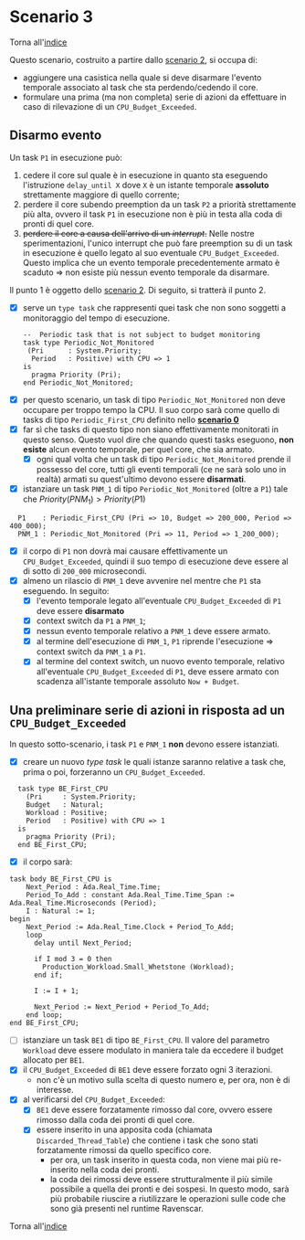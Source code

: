 # Scenario 3

Torna all'[indice](../index.md)

Questo scenario, costruito a partire dallo [scenario 2](../scenario_2/scenario_2.md), si occupa di:
- aggiungere una casistica nella quale si deve disarmare l'evento temporale associato al task che sta perdendo/cedendo il core.
- formulare una prima (ma non completa) serie di azioni da effettuare in caso di rilevazione di un `CPU_Budget_Exceeded`.

## Disarmo evento
Un task `P1` in esecuzione può:
1. cedere il core sul quale è in esecuzione in quanto sta eseguendo l'istruzione `delay_until X` dove `X` è un istante temporale **assoluto** strettamente maggiore di quello corrente;
2. perdere il core subendo preemption da un task `P2` a priorità strettamente più alta, ovvero il task `P1` in esecuzione non è più in testa alla coda di pronti di quel core.
3. ~~perdere il core a causa dell'arrivo di un *interrupt*.~~ Nelle nostre sperimentazioni, l'unico interrupt che può fare preemption su di un task in esecuzione è quello legato al suo eventuale `CPU_Budget_Exceeded`. Questo implica che un evento temporale precedentemente armato è scaduto => non esiste più nessun evento temporale da disarmare.

Il punto $1$ è oggetto dello [scenario 2](../scenario_2/scenario_2.md).
Di seguito, si tratterà il punto $2$.
- [X] serve un `type task` che rappresenti quei task che non sono soggetti a monitoraggio del tempo di esecuzione.
  ```
  --  Periodic task that is not subject to budget monitoring
  task type Periodic_Not_Monitored
   (Pri      : System.Priority;
    Period   : Positive) with CPU => 1
  is
    pragma Priority (Pri);
  end Periodic_Not_Monitored;
  ``` 
- [X] per questo scenario, un task di tipo `Periodic_Not_Monitored` non deve occupare per troppo tempo la CPU. Il suo corpo sarà come quello di tasks di tipo `Periodic_First_CPU` definito nello **[scenario 0](../scenario_0/scenario_0.md)**
- [X] far sì che tasks di questo tipo non siano effettivamente monitorati in questo senso. Questo vuol dire che quando questi tasks eseguono, **non esiste** alcun evento temporale, per quel core, che sia armato.
  - [X] ogni qual volta che un task di tipo `Periodic_Not_Monitored` prende il possesso del core, tutti gli eventi temporali (ce ne sarà solo uno in realtà) armati su quest'ultimo devono essere **disarmati**. 
- [X] istanziare un task `PNM_1` di tipo `Periodic_Not_Monitored` (oltre a `P1`) tale che $Priority(PNM_1) > Priority(P1)$

```
  P1    : Periodic_First_CPU (Pri => 10, Budget => 200_000, Period => 400_000);
  PNM_1 : Periodic_Not_Monitored (Pri => 11, Period => 1_200_000);
```
- [X] il corpo di `P1` non dovrà mai causare effettivamente un `CPU_Budget_Exceeded`, quindi il suo tempo di esecuzione deve essere al di sotto di `200_000` microsecondi.
- [X] almeno un rilascio di `PNM_1` deve avvenire nel mentre che `P1` sta eseguendo. In seguito:
  - [X] l'evento temporale legato all'eventuale `CPU_Budget_Exceeded` di `P1` deve essere **disarmato**
  - [X] context switch da `P1` a `PNM_1`;
  - [X] nessun evento temporale relativo a `PNM_1` deve essere armato.
  - [X] al termine dell'esecuzione di `PNM_1`, `P1` riprende l'esecuzione => context switch da `PNM_1` a `P1`.
  - [X] al termine del context switch, un nuovo evento temporale, relativo all'eventuale `CPU_Budget_Exceeded` di `P1`, deve essere armato con scadenza all'istante temporale assoluto `Now + Budget`.

## Una preliminare serie di azioni in risposta ad un `CPU_Budget_Exceeded`
In questo sotto-scenario, i task `P1` e `PNM_1` **non** devono essere istanziati.
- [X] creare un nuovo *type task* le quali istanze saranno relative a task che, prima o poi, forzeranno un `CPU_Budget_Exceeded`.
```
  task type BE_First_CPU
    (Pri     : System.Priority;
    Budget   : Natural;
    Workload : Positive;
    Period   : Positive) with CPU => 1
  is
    pragma Priority (Pri);
  end BE_First_CPU;
``` 
- [X] il corpo sarà:
```
task body BE_First_CPU is
    Next_Period : Ada.Real_Time.Time;
    Period_To_Add : constant Ada.Real_Time.Time_Span := Ada.Real_Time.Microseconds (Period);
    I : Natural := 1;
begin
    Next_Period := Ada.Real_Time.Clock + Period_To_Add;
    loop
      delay until Next_Period;

      if I mod 3 = 0 then
        Production_Workload.Small_Whetstone (Workload);
      end if;

      I := I + 1;

      Next_Period := Next_Period + Period_To_Add;
    end loop;
end BE_First_CPU;
```
- [ ] istanziare un task `BE1` di tipo `BE_First_CPU`. Il valore del parametro `Workload` deve essere modulato in maniera tale da eccedere il budget allocato per `BE1`.
- [X] il `CPU_Budget_Exceeded` di `BE1` deve essere forzato ogni 3 iterazioni.
  - non c'è un motivo sulla scelta di questo numero e, per ora, non è di interesse.
- [X] al verificarsi del `CPU_Budget_Exceeded`:
  - [X] `BE1` deve essere forzatamente rimosso dal core, ovvero essere rimosso dalla coda dei pronti di quel core.
  - [X] essere inserito in una apposita coda (chiamata `Discarded_Thread_Table`) che contiene i task che sono stati forzatamente rimossi da quello specifico core. 
    - per ora, un task inserito in questa coda, non viene mai più re-inserito nella coda dei pronti.
    - la coda dei rimossi deve essere strutturalmente il più simile possibile a quella dei pronti e dei sospesi. In questo modo, sarà più probabile riuscire a riutilizzare le operazioni sulle code che sono già presenti nel runtime Ravenscar.

Torna all'[indice](../index.md)